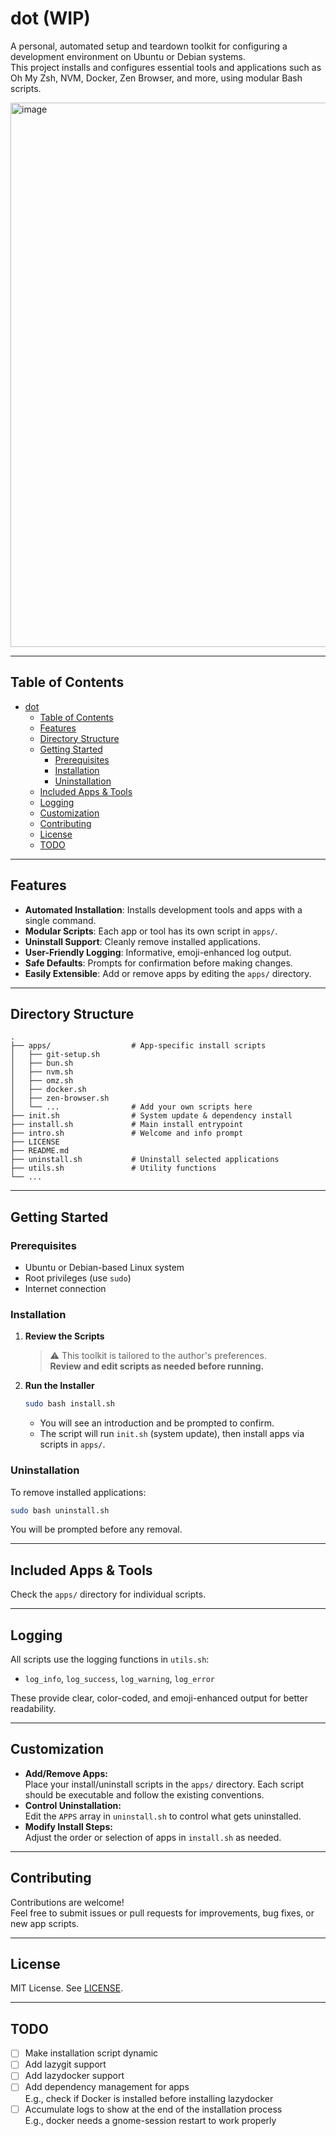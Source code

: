# dot (WIP)

A personal, automated setup and teardown toolkit for configuring a development environment on Ubuntu or Debian systems.  
This project installs and configures essential tools and applications such as Oh My Zsh, NVM, Docker, Zen Browser, and more, using modular Bash scripts.

<img width="1067" height="871" alt="image" src="https://github.com/user-attachments/assets/a2d2234b-d400-4146-b10a-d07680587546" />

---

## Table of Contents

- [dot](#dot)
  - [Table of Contents](#table-of-contents)
  - [Features](#features)
  - [Directory Structure](#directory-structure)
  - [Getting Started](#getting-started)
    - [Prerequisites](#prerequisites)
    - [Installation](#installation)
    - [Uninstallation](#uninstallation)
  - [Included Apps \& Tools](#included-apps--tools)
  - [Logging](#logging)
  - [Customization](#customization)
  - [Contributing](#contributing)
  - [License](#license)
  - [TODO](#todo)

---

## Features

- **Automated Installation**: Installs development tools and apps with a single command.
- **Modular Scripts**: Each app or tool has its own script in `apps/`.
- **Uninstall Support**: Cleanly remove installed applications.
- **User-Friendly Logging**: Informative, emoji-enhanced log output.
- **Safe Defaults**: Prompts for confirmation before making changes.
- **Easily Extensible**: Add or remove apps by editing the `apps/` directory.

---

## Directory Structure

```
.
├── apps/                  # App-specific install scripts
│   ├── git-setup.sh
│   ├── bun.sh
│   ├── nvm.sh
│   ├── omz.sh
│   ├── docker.sh
│   ├── zen-browser.sh
│   └── ...                # Add your own scripts here
├── init.sh                # System update & dependency install
├── install.sh             # Main install entrypoint
├── intro.sh               # Welcome and info prompt
├── LICENSE
├── README.md
├── uninstall.sh           # Uninstall selected applications
├── utils.sh               # Utility functions
└── ...
```

---

## Getting Started

### Prerequisites

- Ubuntu or Debian-based Linux system
- Root privileges (use `sudo`)
- Internet connection

### Installation

1. **Review the Scripts**

   > ⚠️ This toolkit is tailored to the author's preferences.  
   > **Review and edit scripts as needed before running.**

2. **Run the Installer**

   ```sh
   sudo bash install.sh
   ```

   - You will see an introduction and be prompted to confirm.
   - The script will run `init.sh` (system update), then install apps via scripts in `apps/`.

### Uninstallation

To remove installed applications:

```sh
sudo bash uninstall.sh
```

You will be prompted before any removal.

---

## Included Apps & Tools
Check the `apps/` directory for individual scripts.

---

## Logging

All scripts use the logging functions in `utils.sh`:

- `log_info`, `log_success`, `log_warning`, `log_error`

These provide clear, color-coded, and emoji-enhanced output for better readability.

---

## Customization

- **Add/Remove Apps:**  
  Place your install/uninstall scripts in the `apps/` directory. Each script should be executable and follow the existing conventions.
- **Control Uninstallation:**  
  Edit the `APPS` array in `uninstall.sh` to control what gets uninstalled.
- **Modify Install Steps:**  
  Adjust the order or selection of apps in `install.sh` as needed.

---

## Contributing

Contributions are welcome!  
Feel free to submit issues or pull requests for improvements, bug fixes, or new app scripts.

---

## License

MIT License. See [LICENSE](LICENSE).

---

## TODO

- [ ] Make installation script dynamic
- [ ] Add lazygit support
- [ ] Add lazydocker support
- [ ] Add dependency management for apps
    <br /> E.g., check if Docker is installed before installing lazydocker
- [ ] Accumulate logs to show at the end of the installation process
    <br /> E.g., docker needs a gnome-session restart to work properly

